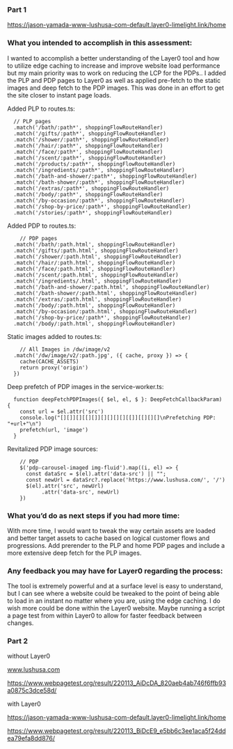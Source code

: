 ### Part 1

https://jason-yamada-www-lushusa-com-default.layer0-limelight.link/home

### What you intended to accomplish in this assessment:
I wanted to accomplish a better understanding of the Layer0 tool and how to utilize edge caching to increase and improve website load performance but my main priority was to work on reducing the LCP for the PDPs.. I added the PLP and PDP pages to Layer0 as well as applied pre-fetch to the static images and deep fetch to the PDP images. This was done in an effort to get the site closer to instant page loads.


Added PLP to routes.ts:
```
  // PLP pages
  .match('/bath/:path*', shoppingFlowRouteHandler)
  .match('/gifts/:path*', shoppingFlowRouteHandler)
  .match('/shower/:path*', shoppingFlowRouteHandler)
  .match('/hair/:path*', shoppingFlowRouteHandler)
  .match('/face/:path*', shoppingFlowRouteHandler)
  .match('/scent/:path*', shoppingFlowRouteHandler)
  .match('/products/:path*', shoppingFlowRouteHandler)
  .match('/ingredients/:path*', shoppingFlowRouteHandler)
  .match('/bath-and-shower/:path*', shoppingFlowRouteHandler)
  .match('/bath-shower/:path*', shoppingFlowRouteHandler)
  .match('/extras/:path*', shoppingFlowRouteHandler)
  .match('/body/:path*', shoppingFlowRouteHandler)
  .match('/by-occasion/:path*', shoppingFlowRouteHandler)
  .match('/shop-by-price/:path*', shoppingFlowRouteHandler)
  .match('/stories/:path*', shoppingFlowRouteHandler)
```


Added PDP to routes.ts:
```
    // PDP pages
  .match('/bath/:path.html', shoppingFlowRouteHandler)
  .match('/gifts/:path.html', shoppingFlowRouteHandler)
  .match('/shower/:path.html', shoppingFlowRouteHandler)
  .match('/hair/:path.html', shoppingFlowRouteHandler)
  .match('/face/:path.html', shoppingFlowRouteHandler)
  .match('/scent/:path.html', shoppingFlowRouteHandler)
  .match('/ingredients/.html', shoppingFlowRouteHandler)
  .match('/bath-and-shower/:path.html', shoppingFlowRouteHandler)
  .match('/bath-shower/:path.html', shoppingFlowRouteHandler)
  .match('/extras/:path.html', shoppingFlowRouteHandler)
  .match('/body/:path.html', shoppingFlowRouteHandler)
  .match('/by-occasion/:path.html', shoppingFlowRouteHandler)
  .match('/shop-by-price/:path*', shoppingFlowRouteHandler)
  .match('/body/:path.html', shoppingFlowRouteHandler)
```

Static images added to routes.ts:
```
    // All Images in /dw/image/v2
  .match('/dw/image/v2/:path.jpg', ({ cache, proxy }) => {
    cache(CACHE_ASSETS)
    return proxy('origin')
  })
```


Deep prefetch of PDP images in the service-worker.ts:
```
  function deepFetchPDPImages({ $el, el, $ }: DeepFetchCallbackParam) {
    const url = $el.attr('src')
    console.log("[][]][][[][]][][][][][[]][[][][]\nPrefetching PDP: "+url+"\n")
    prefetch(url, 'image')
  }
```


Revitalized PDP image sources:
```
    // PDP
    $('pdp-carousel-imaged img-fluid').map((i, el) => {
      const dataSrc = $(el).attr('data-src') || "";
      const newUrl = dataSrc?.replace('https://www.lushusa.com/', '/')
      $(el).attr('src', newUrl)
           .attr('data-src', newUrl)
    })
```  

### What you’d do as next steps if you had more time:
With more time, I would want to tweak the way certain assets are loaded and better target assets to cache based on logical customer flows and progressions. Add prerender to the PLP and home PDP pages and include a more extensive deep fetch for the PLP images.

### Any feedback you may have for Layer0 regarding the process:
The tool is extremely powerful and at a surface level is easy to understand, but I can see where a website could be tweaked to the point of being able to load in an instant no matter where you are, using the edge caching. I do wish more could be done within the Layer0 website. Maybe running a script a page test from within Layer0 to allow for faster feedback between changes.

### Part 2
without Layer0

www.lushusa.com

https://www.webpagetest.org/result/220113_AiDcDA_820aeb4ab746f6ffb93a0875c3dce58d/

with Layer0

https://jason-yamada-www-lushusa-com-default.layer0-limelight.link/home

https://www.webpagetest.org/result/220113_BiDcE9_e5bb6c3ee1aca5f24ddea79efa8dd876/
